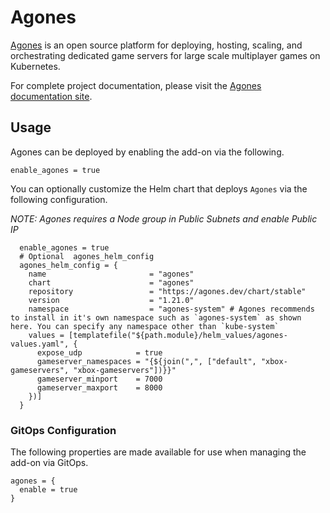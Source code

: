 # Agones

[Agones](https://agones.dev/) is an open source platform for deploying, hosting, scaling, and orchestrating dedicated game servers for large scale multiplayer games on Kubernetes.

For complete project documentation, please visit the [Agones documentation site](https://agones.dev/site/docs/).

## Usage

Agones can be deployed by enabling the add-on via the following.

```hcl
enable_agones = true
```

You can optionally customize the Helm chart that deploys `Agones` via the following configuration.

*NOTE: Agones requires a Node group in Public Subnets and enable Public IP*

```hcl
  enable_agones = true
  # Optional  agones_helm_config
  agones_helm_config = {
    name                       = "agones"
    chart                      = "agones"
    repository                 = "https://agones.dev/chart/stable"
    version                    = "1.21.0"
    namespace                  = "agones-system" # Agones recommends to install in it's own namespace such as `agones-system` as shown here. You can specify any namespace other than `kube-system`
    values = [templatefile("${path.module}/helm_values/agones-values.yaml", {
      expose_udp            = true
      gameserver_namespaces = "{${join(",", ["default", "xbox-gameservers", "xbox-gameservers"])}}"
      gameserver_minport    = 7000
      gameserver_maxport    = 8000
    })]
  }
```

### GitOps Configuration

The following properties are made available for use when managing the add-on via GitOps.

```
agones = {
  enable = true
}
```
